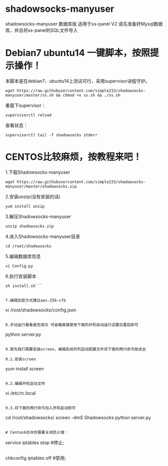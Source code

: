 # shadowsocks-manyuser
shadowsocks-manyuser 数据库版 适用于ss-panel V2
请先准备好Mysql数据库，并且将ss-panel的SQL文件导入

# Debian7 ubuntu14 一键脚本，按照提示操作！

本脚本是在debian7、ubuntu14上测试可行，采用supervisor进程守护。

```
wget https://raw.githubusercontent.com/simple233/shadowsocks-manyuser/master/ss.sh && chmod +x ss.sh && ./ss.sh
```

重载下supervisor：

```
supervisorctl reload
```

查看状态：

```
supervisorctl tail -f shadowsocks stderr
```

# CENTOS比较麻烦，按教程来吧！

1.下载Shadowsocks-manyuser

```
wget https://raw.githubusercontent.com/simple233/shadowsocks-manyuser/master/shadowsocks.zip
```

2.安装unzip(没有安装的话)

```
yum install unzip
```

3.解压Shadowsocks-manyuser

```
unzip shadowsocks.zip
```

4.进入Shadowsocks-manyuser目录

```
cd /root/shadowsocks 
```

5.编辑数据库信息

```
vi Config.py
```

6.执行安装脚本

```
sh install.sh```


7.编辑加密方式建议aes-256-cfb

```
vi /root/shadowsocks/config.json
```

8.手动运行看看是否成功 可省略直接使用下面的开机自动运行设置后重启即可

```
python server.py
```

9.首先我们需要安装screen，编辑系统开机启动配置文件将下面的两行命令放进去

9.1.安装screen

```
yum install screen
```

9.2.编辑开机启动文件

```
vi /etc/rc.local
```

9.3.将下面的两行命令加入开机启动即可

```
cd /root/shadowsocks/
screen -dmS Shadowsocks python server.py 
```

# Centos6也许你需要关闭防火墙：
```
service iptables stop  #停止;
```
```
chkconfig iptables off  #禁用;
```

